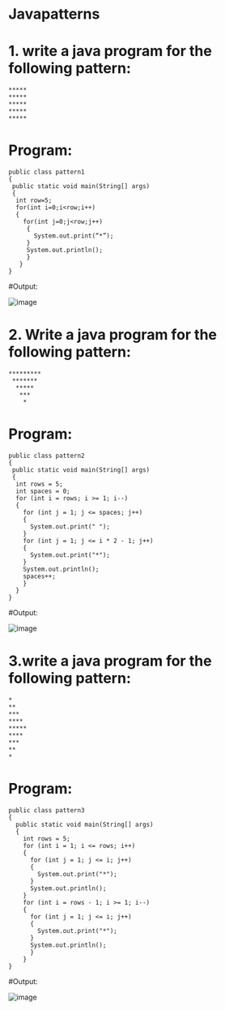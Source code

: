# Javapatterns
# 1. write a java program for the following pattern:
~~~
*****
*****
*****
*****
*****
~~~
# Program:
~~~
public class pattern1
{
 public static void main(String[] args)
 {
  int row=5;
  for(int i=0;i<row;i++)
  {
    for(int j=0;j<row;j++)
     {
       System.out.print(“*”);
     }
     System.out.println();
     }
   }
}
~~~

#Output:

![image](https://user-images.githubusercontent.com/102411421/224884421-4ee1e820-c415-4ac9-b1da-0bd0823f2128.png)


# 2. Write a java program for the following pattern:
~~~
*********
 *******
  *****
   ***
    *
~~~
# Program:
~~~
public class pattern2
{
 public static void main(String[] args)
 {
  int rows = 5;
  int spaces = 0;
  for (int i = rows; i >= 1; i--)
  {
    for (int j = 1; j <= spaces; j++)
    {
      System.out.print(" ");
    }
    for (int j = 1; j <= i * 2 - 1; j++)
    {
      System.out.print("*");
    }
    System.out.println();
    spaces++;
    }
  }
}
~~~

#Output:

![image](https://user-images.githubusercontent.com/102411421/224884490-28156f92-0634-4055-838e-a747c092e29e.png)

# 3.write a java program for the following pattern:
~~~
*
**
***
****
*****
****
***
**
*
~~~
# Program:
~~~
public class pattern3
{
  public static void main(String[] args)
  {
    int rows = 5;
    for (int i = 1; i <= rows; i++)
    {
      for (int j = 1; j <= i; j++)
      {
        System.out.print("*");
      }
      System.out.println();
    }
    for (int i = rows - 1; i >= 1; i--)
    {
      for (int j = 1; j <= i; j++)
      {
        System.out.print("*");
      }
      System.out.println();
      }
    }
}
~~~

#Output:

![image](https://user-images.githubusercontent.com/102411421/224884554-895d5c68-ac05-48ac-a0de-fcc9377501ef.png)
